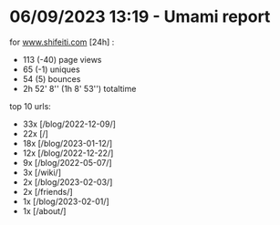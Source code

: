 # 06/09/2023 13:19 - Umami report
for www.shifeiti.com [24h] :

 - 113 (-40) page views
 - 65 (-1) uniques
 - 54 (5) bounces
 - 2h 52' 8'' (1h 8' 53'') totaltime


top 10 urls:
 - 33x [/blog/2022-12-09/]
 - 22x [/]
 - 18x [/blog/2023-01-12/]
 - 12x [/blog/2022-12-22/]
 - 9x [/blog/2022-05-07/]
 - 3x [/wiki/]
 - 2x [/blog/2023-02-03/]
 - 2x [/friends/]
 - 1x [/blog/2023-02-01/]
 - 1x [/about/]


